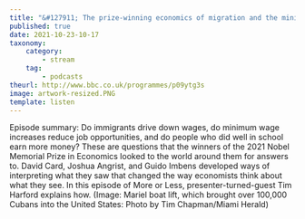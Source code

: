 ```yaml
---
title: "&#127911; The prize-winning economics of migration and the minimum wage"
published: true
date: 2021-10-23-10-17
taxonomy:
    category:
        - stream
    tag:
        - podcasts
theurl: http://www.bbc.co.uk/programmes/p09ytg3s
image: artwork-resized.PNG
template: listen
---
```


Episode summary: Do immigrants drive down wages, do minimum wage increases reduce job opportunities, and do people who did well in school earn more money? These are questions that the winners of the 2021 Nobel Memorial Prize in Economics looked to the world around them for answers to. David Card, Joshua Angrist, and Guido Imbens developed ways of interpreting what they saw that changed the way economists think about what they see. In this episode of More or Less, presenter-turned-guest Tim Harford explains how. (Image: Mariel boat lift, which brought over 100,000 Cubans into the United States: Photo by Tim Chapman/Miami Herald)
